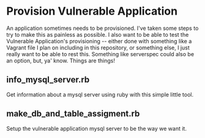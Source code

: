 # Provision Vulnerable Application

An application sometimes needs to be provisioned. I've taken some steps to try to make this as painless as possible. I also want to be able to test the Vulnerable Application's provisioning -- either done with something like a Vagrant file I plan on including in this repository, or something else, I just really want to be able to rest this. Something like serverspec could also be an option, but, ya' know. Things are things!


## info_mysql_server.rb           

Get information about a mysql server using ruby with this simple little tool.

## make_db_and_table_assigment.rb

Setup the vulnerable application mysql server to be the way we want it.
